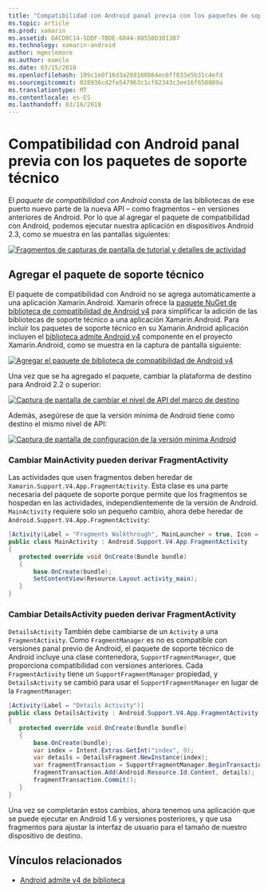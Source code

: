 ```yaml
---
title: "Compatibilidad con Android panal previa con los paquetes de soporte técnico"
ms.topic: article
ms.prod: xamarin
ms.assetid: DACD0C14-5DDF-7BDE-6844-80550D301307
ms.technology: xamarin-android
author: mgmclemore
ms.author: mamcle
ms.date: 03/15/2018
ms.openlocfilehash: 109c1e0f16d3a288160b64ec6ff833e5b31c4efd
ms.sourcegitcommit: 028936cd2fe547963c1cf82343c3ee16f658089a
ms.translationtype: MT
ms.contentlocale: es-ES
ms.lasthandoff: 03/16/2018
---
```

# <a name="supporting-pre-honeycomb-android-using-support-packages"></a>Compatibilidad con Android panal previa con los paquetes de soporte técnico

El *paquete de compatibilidad con Android* consta de las bibliotecas de ese puerto nuevo parte de la nueva API &ndash; como fragmentos &ndash; en versiones anteriores de Android. Por lo que al agregar el paquete de compatibilidad con Android, podemos ejecutar nuestra aplicación en dispositivos Android 2.3, como se muestra en las pantallas siguientes:

[![Fragmentos de capturas de pantalla de tutorial y detalles de actividad](supporting-pre-honeycomb-images/01-sml.png)](supporting-pre-honeycomb-images/01.png#lightbox)

## <a name="adding-the-support-package"></a>Agregar el paquete de soporte técnico

El paquete de compatibilidad con Android no se agrega automáticamente a una aplicación Xamarin.Android. Xamarin ofrece la [paquete NuGet de biblioteca de compatibilidad de Android v4](https://www.nuget.org/packages/Xamarin.Android.Support.v4/) para simplificar la adición de las bibliotecas de soporte técnico a una aplicación Xamarin.Android.
Para incluir los paquetes de soporte técnico en su Xamarin.Android aplicación incluyen el [biblioteca admite Android v4](https://www.nuget.org/packages/Xamarin.Android.Support.v4/) componente en el proyecto Xamarin.Android, como se muestra en la captura de pantalla siguiente:

[![Agregar el paquete de biblioteca de compatibilidad de Android v4](supporting-pre-honeycomb-images/02-sml.png)](supporting-pre-honeycomb-images/02.png#lightbox)

Una vez que se ha agregado el paquete, cambiar la plataforma de destino para Android 2.2 o superior:

[![Captura de pantalla de cambiar el nivel de API del marco de destino](supporting-pre-honeycomb-images/03-sml.png)](supporting-pre-honeycomb-images/03.png#lightbox)

Además, asegúrese de que la versión mínima de Android tiene como destino el mismo nivel de API:

[![Captura de pantalla de configuración de la versión mínima Android](supporting-pre-honeycomb-images/04-sml.png)](supporting-pre-honeycomb-images/04.png#lightbox)

### <a name="change-mainactivity-to-derive-from-fragmentactivity"></a>Cambiar MainActivity pueden derivar FragmentActivity

Las actividades que usen fragmentos deben heredar de `Xamarin.Support.V4.App.FragmentActivity`. Esta clase es una parte necesaria del paquete de soporte porque permite que los fragmentos se hospedan en las actividades, independientemente de la versión de Android. `MainActivity` requiere solo un pequeño cambio, ahora debe heredar de `Android.Support.V4.App.FragmentActivity`:

```csharp
[Activity(Label = "Fragments Walkthrough", MainLauncher = true, Icon = "@drawable/launcher")]
public class MainActivity : Android.Support.V4.App.FragmentActivity
{
   protected override void OnCreate(Bundle bundle)
   {
       base.OnCreate(bundle);
       SetContentView(Resource.Layout.activity_main);
   }
}
```


### <a name="change-detailsactivity-to-derive-from-fragmentactivity"></a>Cambiar DetailsActivity pueden derivar FragmentActivity

`DetailsActivity` También debe cambiarse de un `Activity` a una `FragmentActivity`. Como `FragmentManager` es no es compatible con versiones panal previo de Android, el paquete de soporte técnico de Android incluye una clase contenedora, `SupportFragmentManager`, que proporciona compatibilidad con versiones anteriores. Cada `FragmentActivity` tiene un `SupportFragmentManager` propiedad, y `DetailsActivity` se cambió para usar el `SupportFragmentManager` en lugar de la `FragmentManager`:

```csharp
[Activity(Label = "Details Activity")]
public class DetailsActivity : Android.Support.V4.App.FragmentActivity
{
   protected override void OnCreate(Bundle bundle)
   {
       base.OnCreate(bundle);
       var index = Intent.Extras.GetInt("index", 0);
       var details = DetailsFragment.NewInstance(index);
       var fragmentTransaction = SupportFragmentManager.BeginTransaction(); // Notice the change from FragmentManager to SupportFragmentManager
       fragmentTransaction.Add(Android.Resource.Id.Content, details);
       fragmentTransaction.Commit();
   }
}
```

Una vez se completarán estos cambios, ahora tenemos una aplicación que se puede ejecutar en Android 1.6 y versiones posteriores, y que usa fragmentos para ajustar la interfaz de usuario para el tamaño de nuestro dispositivo de destino.


## <a name="related-links"></a>Vínculos relacionados

- [Android admite v4 de biblioteca](https://www.nuget.org/packages/Xamarin.Android.Support.v4)
